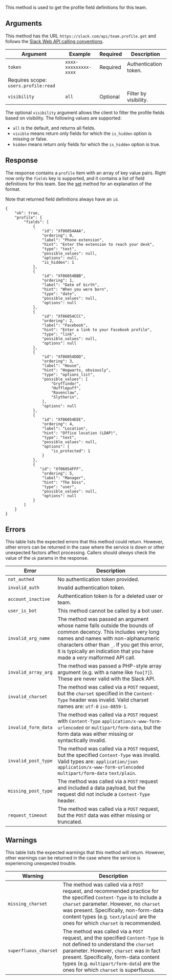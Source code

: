 This method is used to get the profile field definitions for this team.

## Arguments

This method has the URL `https://slack.com/api/team.profile.get` and follows the [Slack Web API calling conventions](/web#basics).

| Argument | Example | Required | Description |
| --- | --- | --- | --- |
| `token` | `xxxx-xxxxxxxxx-xxxx` | Required | Authentication token.  
Requires scope: `users.profile:read` |
| `visibility` | `all` | Optional | Filter by visibility. |

The optional `visibility` argument allows the client to filter the profile fields based on visibility. The following values are supported:

- `all` is the default, and returns all fields.
- `visible` means return only fields for which the `is_hidden` option is missing or false.
- `hidden` means return only fields for which the `is_hidden` option is true.

## Response

The response contains a `profile` item with an array of key value pairs. Right now only the `fields` key is supported, and it contains a list of field definitions for this team. See the [set](/methods/team.profile.set) method for an explanation of the format.

Note that returned field definitions always have an `id`.

```
{
    "ok": true,
    "profile": {
        "fields": [
            {
                "id": "Xf06054AAA",
                "ordering": 0,
                "label": "Phone extension",
                "hint": "Enter the extension to reach your desk",
                "type": "text",
                "possible_values": null,
                "options": null,
                "is_hidden": 1
            },
            {
                "id": "Xf06054BBB",
                "ordering": 1,
                "label": "Date of birth",
                "hint": "When you were born",
                "type": "date",
                "possible_values": null,
                "options": null
            },
            {
                "id": "Xf06054CCC",
                "ordering": 2,
                "label": "Facebook",
                "hint": "Enter a link to your Facebook profile",
                "type": "link",
                "possible_values": null,
                "options": null
            },
            {
                "id": "Xf06054DDD",
                "ordering": 3,
                "label": "House",
                "hint": "Hogwarts, obviously",
                "type": "options_list",
                "possible_values": [
                    "Gryffindor",
                    "Hufflepuff",
                    "Ravenclaw",
                    "Slytherin",
                ],
                "options": null
            },
            {
                "id": "Xf06054EEE",
                "ordering": 4,
                "label": "Location",
                "hint": "Office location (LDAP)",
                "type": "text",
                "possible_values": null,
                "options": {
                    "is_protected": 1
                }
            },
            {
               "id": "Xf06054FFF",
                "ordering": 5,
                "label": "Manager",
                "hint": "The boss",
                "type": "user",
                "possible_values": null,
                "options": null
            }
        ]
    }
}
```

## Errors

This table lists the expected errors that this method could return. However, other errors can be returned in the case where the service is down or other unexpected factors affect processing. Callers should _always_ check the value of the `ok` params in the response.

| Error | Description |
| --- | --- |
| `not_authed` | No authentication token provided. |
| `invalid_auth` | Invalid authentication token. |
| `account_inactive` | Authentication token is for a deleted user or team. |
| `user_is_bot` | This method cannot be called by a bot user. |
| `invalid_arg_name` | The method was passed an argument whose name falls outside the bounds of common decency. This includes very long names and names with non-alphanumeric characters other than `_`. If you get this error, it is typically an indication that you have made a _very_ malformed API call. |
| `invalid_array_arg` | The method was passed a PHP-style array argument (e.g. with a name like `foo[7]`). These are never valid with the Slack API. |
| `invalid_charset` | The method was called via a `POST` request, but the `charset` specified in the `Content-Type` header was invalid. Valid charset names are: `utf-8` `iso-8859-1`. |
| `invalid_form_data` | The method was called via a `POST` request with `Content-Type` `application/x-www-form-urlencoded` or `multipart/form-data`, but the form data was either missing or syntactically invalid. |
| `invalid_post_type` | The method was called via a `POST` request, but the specified `Content-Type` was invalid. Valid types are: `application/json` `application/x-www-form-urlencoded` `multipart/form-data` `text/plain`. |
| `missing_post_type` | The method was called via a `POST` request and included a data payload, but the request did not include a `Content-Type` header. |
| `request_timeout` | The method was called via a `POST` request, but the `POST` data was either missing or truncated. |

## Warnings

This table lists the expected warnings that this method will return. However, other warnings can be returned in the case where the service is experiencing unexpected trouble.

| Warning | Description |
| --- | --- |
| `missing_charset` | The method was called via a `POST` request, and recommended practice for the specified `Content-Type` is to include a `charset` parameter. However, no `charset` was present. Specifically, non-form-data content types (e.g. `text/plain`) are the ones for which `charset` is recommended. |
| `superfluous_charset` | The method was called via a `POST` request, and the specified `Content-Type` is not defined to understand the `charset` parameter. However, `charset` was in fact present. Specifically, form-data content types (e.g. `multipart/form-data`) are the ones for which `charset` is superfluous. |

